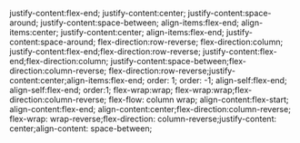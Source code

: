justify-content:flex-end;
justify-content:center;
justify-content:space-around;
justify-content:space-between;
align-items:flex-end;
align-items:center; justify-content:center;
align-items:flex-end; justify-content:space-around;
flex-direction:row-reverse;
flex-direction:column;
justify-content:flex-end;flex-direction:row-reverse;
justify-content:flex-end;flex-direction:column;
justify-content:space-between;flex-direction:column-reverse;
flex-direction:row-reverse;justify-content:center;align-items:flex-end;
order: 1;
order: -1;
align-self:flex-end; 
align-self:flex-end; order:1;
flex-wrap:wrap;
flex-wrap:wrap;flex-direction:column-reverse;
flex-flow: column wrap;
align-content:flex-start;
align-content:flex-end;
align-content:center;flex-direction:column-reverse;
flex-wrap: wrap-reverse;flex-direction: column-reverse;justify-content: center;align-content: space-between;